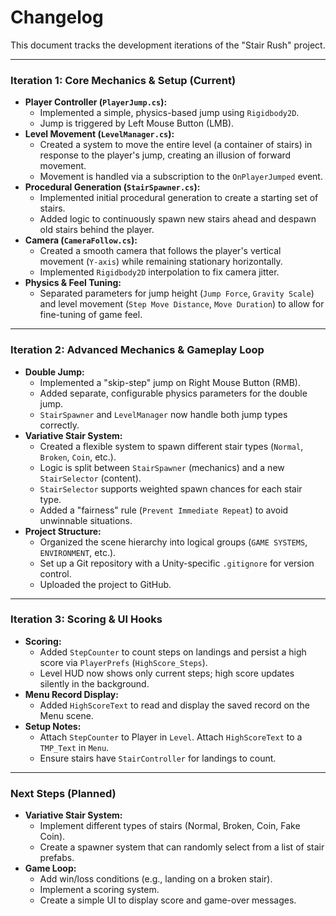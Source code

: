 # Changelog

This document tracks the development iterations of the "Stair Rush" project.

---

### Iteration 1: Core Mechanics & Setup (Current)
*   **Player Controller (`PlayerJump.cs`):**
    *   Implemented a simple, physics-based jump using `Rigidbody2D`.
    *   Jump is triggered by Left Mouse Button (LMB).
*   **Level Movement (`LevelManager.cs`):**
    *   Created a system to move the entire level (a container of stairs) in response to the player's jump, creating an illusion of forward movement.
    *   Movement is handled via a subscription to the `OnPlayerJumped` event.
*   **Procedural Generation (`StairSpawner.cs`):**
    *   Implemented initial procedural generation to create a starting set of stairs.
    *   Added logic to continuously spawn new stairs ahead and despawn old stairs behind the player.
*   **Camera (`CameraFollow.cs`):**
    *   Created a smooth camera that follows the player's vertical movement (`Y-axis`) while remaining stationary horizontally.
    *   Implemented `Rigidbody2D` interpolation to fix camera jitter.
*   **Physics & Feel Tuning:**
    *   Separated parameters for jump height (`Jump Force`, `Gravity Scale`) and level movement (`Step Move Distance`, `Move Duration`) to allow for fine-tuning of game feel.

---

### Iteration 2: Advanced Mechanics & Gameplay Loop
*   **Double Jump:**
    *   Implemented a "skip-step" jump on Right Mouse Button (RMB).
    *   Added separate, configurable physics parameters for the double jump.
    *   `StairSpawner` and `LevelManager` now handle both jump types correctly.
*   **Variative Stair System:**
    *   Created a flexible system to spawn different stair types (`Normal`, `Broken`, `Coin`, etc.).
    *   Logic is split between `StairSpawner` (mechanics) and a new `StairSelector` (content).
    *   `StairSelector` supports weighted spawn chances for each stair type.
    *   Added a "fairness" rule (`Prevent Immediate Repeat`) to avoid unwinnable situations.
*   **Project Structure:**
    *   Organized the scene hierarchy into logical groups (`GAME SYSTEMS`, `ENVIRONMENT`, etc.).
    *   Set up a Git repository with a Unity-specific `.gitignore` for version control.
    *   Uploaded the project to GitHub.

---

### Iteration 3: Scoring & UI Hooks
*   **Scoring:**
    *   Added `StepCounter` to count steps on landings and persist a high score via `PlayerPrefs` (`HighScore_Steps`).
    *   Level HUD now shows only current steps; high score updates silently in the background.
*   **Menu Record Display:**
    *   Added `HighScoreText` to read and display the saved record on the Menu scene.
*   **Setup Notes:**
    *   Attach `StepCounter` to Player in `Level`. Attach `HighScoreText` to a `TMP_Text` in `Menu`.
    *   Ensure stairs have `StairController` for landings to count.

---

### Next Steps (Planned)

*   **Variative Stair System:**
    *   Implement different types of stairs (Normal, Broken, Coin, Fake Coin).
    *   Create a spawner system that can randomly select from a list of stair prefabs.
*   **Game Loop:**
    *   Add win/loss conditions (e.g., landing on a broken stair).
    *   Implement a scoring system.
    *   Create a simple UI to display score and game-over messages.
